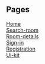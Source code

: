 ## Pages
<a href='https://george-izot.github.io/toxin/dist/home.html'> Home</a><br>
<a href='https://george-izot.github.io/toxin/dist/search-room.html'> Search-room</a><br>
<a href='https://george-izot.github.io/toxin/dist/room-details.html'> Room-details</a><br>
<a href='https://george-izot.github.io/toxin/dist/sign-in.html'> Sign-in</a><br>
<a href='https://george-izot.github.io/toxin/dist/registration.html'> Registration</a><br>
<a href='https://george-izot.github.io/toxin/dist/ui-kit.html'> Ui-kit</a><br>
